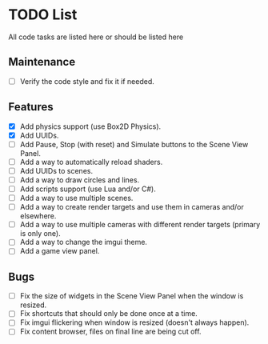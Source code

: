 # TODO List
All code tasks are listed here or should be listed here

## Maintenance
- [ ] Verify the code style and fix it if needed.

## Features
- [X] Add physics support (use Box2D Physics).
- [X] Add UUIDs.
- [ ] Add Pause, Stop (with reset) and Simulate buttons to the Scene View Panel.
- [ ] Add a way to automatically reload shaders.
- [ ] Add UUIDs to scenes.
- [ ] Add a way to draw circles and lines.
- [ ] Add scripts support (use Lua and/or C#).
- [ ] Add a way to use multiple scenes.
- [ ] Add a way to create render targets and use them in cameras and/or elsewhere.
- [ ] Add a way to use multiple cameras with different render targets (primary is only one).
- [ ] Add a way to change the imgui theme.
- [ ] Add a game view panel.

## Bugs
- [ ] Fix the size of widgets in the Scene View Panel when the window is resized.
- [ ] Fix shortcuts that should only be done once at a time.
- [ ] Fix imgui flickering when window is resized (doesn't always happen).
- [ ] Fix content browser, files on final line are being cut off.